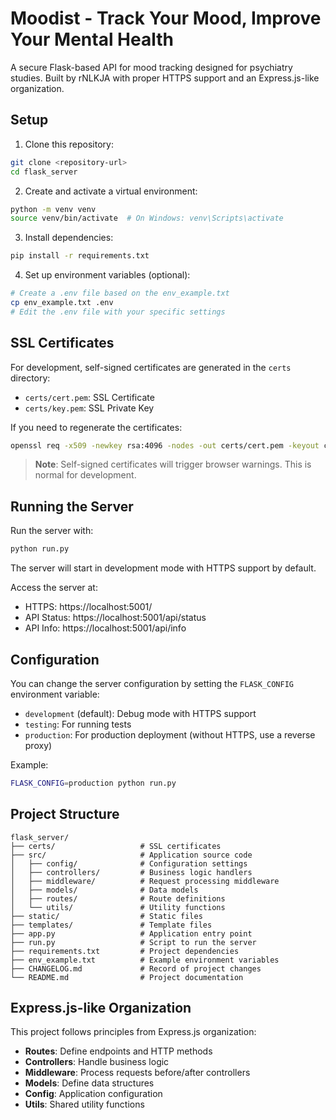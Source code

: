 # Moodist - Track Your Mood, Improve Your Mental Health

A secure Flask-based API for mood tracking designed for psychiatry studies. Built by rNLKJA with proper HTTPS support and an Express.js-like organization.

## Setup

1. Clone this repository:
```bash
git clone <repository-url>
cd flask_server
```

2. Create and activate a virtual environment:
```bash
python -m venv venv
source venv/bin/activate  # On Windows: venv\Scripts\activate
```

3. Install dependencies:
```bash
pip install -r requirements.txt
```

4. Set up environment variables (optional):
```bash
# Create a .env file based on the env_example.txt
cp env_example.txt .env
# Edit the .env file with your specific settings
```

## SSL Certificates

For development, self-signed certificates are generated in the `certs` directory:
- `certs/cert.pem`: SSL Certificate
- `certs/key.pem`: SSL Private Key

If you need to regenerate the certificates:
```bash
openssl req -x509 -newkey rsa:4096 -nodes -out certs/cert.pem -keyout certs/key.pem -days 365 -subj "/CN=localhost"
```

> **Note**: Self-signed certificates will trigger browser warnings. This is normal for development.

## Running the Server

Run the server with:
```bash
python run.py
```

The server will start in development mode with HTTPS support by default.

Access the server at:
- HTTPS: https://localhost:5001/
- API Status: https://localhost:5001/api/status
- API Info: https://localhost:5001/api/info

## Configuration

You can change the server configuration by setting the `FLASK_CONFIG` environment variable:
- `development` (default): Debug mode with HTTPS support
- `testing`: For running tests
- `production`: For production deployment (without HTTPS, use a reverse proxy)

Example:
```bash
FLASK_CONFIG=production python run.py
```

## Project Structure

```
flask_server/
├── certs/                   # SSL certificates
├── src/                     # Application source code
│   ├── config/              # Configuration settings
│   ├── controllers/         # Business logic handlers
│   ├── middleware/          # Request processing middleware
│   ├── models/              # Data models
│   ├── routes/              # Route definitions
│   └── utils/               # Utility functions
├── static/                  # Static files
├── templates/               # Template files
├── app.py                   # Application entry point
├── run.py                   # Script to run the server
├── requirements.txt         # Project dependencies
├── env_example.txt          # Example environment variables
├── CHANGELOG.md             # Record of project changes
└── README.md                # Project documentation
```

## Express.js-like Organization

This project follows principles from Express.js organization:

- **Routes**: Define endpoints and HTTP methods
- **Controllers**: Handle business logic
- **Middleware**: Process requests before/after controllers
- **Models**: Define data structures
- **Config**: Application configuration
- **Utils**: Shared utility functions 